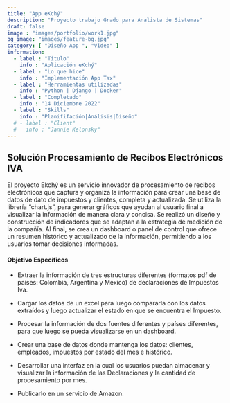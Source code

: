 ```yaml
---
title: "App eKchý"
description: "Proyecto trabajo Grado para Analista de Sistemas"
draft: false
image : "images/portfolio/work1.jpg"
bg_image: "images/feature-bg.jpg"
category: [ "Diseño App ", "Video" ]
information:
  - label : "Titulo"
    info : "Aplicación eKchý"
  - label : "Lo que hice"
    info : "Implementación App Tax"
  - label : "Herramientas utilizadas"
    info : "Python | Django | Docker"
  - label : "Completado"
    info : "14 Diciembre 2022"
  - label : "Skills"
    info : "Planififación|Análisis|Diseño"
  # - label : "Client"
  #   info : "Jannie Kelonsky"
---
```


## Solución Procesamiento de Recibos Electrónicos IVA

El proyecto Ekchý es un servicio innovador de procesamiento de recibos electrónicos que captura y organiza la información para crear una base de datos de dato de impuestos y clientes, completa y actualizada. 
Se utiliza la librería “chart.js”, para generar gráficos que ayudan al usuario final a visualizar la información de manera clara y concisa. Se realizó un diseño y construcción de indicadores que se adaptan a la estrategia de medición de la compañía. 
Al final, se crea un dashboard o panel de control que ofrece un resumen histórico y actualizado de la información, permitiendo a los usuarios tomar decisiones informadas.





#### Objetivo Específicos 

  * Extraer la información de tres estructuras diferentes (formatos pdf de paises: Colombia, Argentina y México) de declaraciones de Impuestos Iva. 
    
    
  * Cargar los datos de un excel para luego compararla con los datos extraídos y luego actualizar el estado en que se encuentra el Impuesto. 
  
  
  * Procesar la información de dos fuentes diferentes y países diferentes, para que luego se pueda visualizarse en un dashboard.
  
  * Crear una base de datos donde mantenga los datos: clientes, empleados, impuestos por estado del mes e histórico. 
  
  * Desarrollar una interfaz en la cual los usuarios puedan almacenar y visualizar la información de las 
  Declaraciones y la cantidad de procesamiento por mes.
  
  
  * Publicarlo en un servicio de Amazon. 

  


